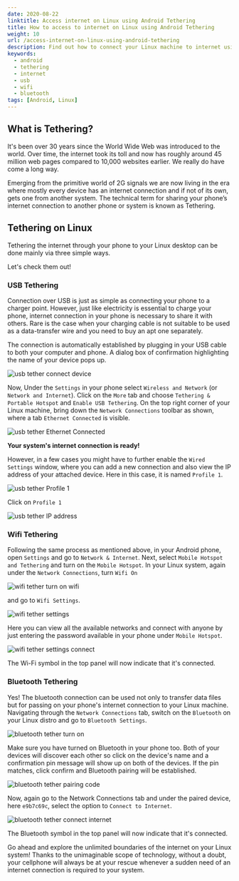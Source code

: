 ```yaml
---
date: 2020-08-22
linktitle: Access internet on Linux using Android Tethering
title: How to access to internet on Linux using Android Tethering
weight: 10
url: /access-internet-on-linux-using-android-tethering
description: Find out how to connect your Linux machine to internet using Android's mobile data via USB, WiFi or Bluetooth.
keywords:
  - android
  - tethering
  - internet
  - usb
  - wifi
  - bluetooth
tags: [Android, Linux]
---
```

<meta property="og:image" content="https://tutswiki.com/images/usb_tether_2.png"/>
<meta name="twitter:card" content="summary" />
<meta name="twitter:title" content="How to access to internet on Linux using Android Tethering" />
<meta name=”twitter:description” content="Find out how to connect your Linux machine to internet using Android's data via USB, WiFi or Bluetooth." />

## What is Tethering?
It's been over 30 years since the World Wide Web was introduced to the world. Over time, the internet took its toll and now has roughly around 45 million web pages compared to 10,000 websites earlier. We really do have come a long way.

Emerging from the primitive world of 2G signals we are now living in the era where mostly every device has an internet connection and if not of its own, gets one from another system. The technical term for sharing your phone’s internet connection to another phone or system is known as Tethering.

## Tethering on Linux
Tethering the internet through your phone to your Linux desktop can be done mainly via three simple ways.

Let's check them out!

<script async src="https://pagead2.googlesyndication.com/pagead/js/adsbygoogle.js"></script>
<ins class="adsbygoogle"
     style="display:block; text-align:center;"
     data-ad-layout="in-article"
     data-ad-format="fluid"
     data-ad-client="ca-pub-9878675755379402"
     data-ad-slot="5842766387"></ins>
<script>
     (adsbygoogle = window.adsbygoogle || []).push({});
</script>

### USB Tethering
Connection over USB is just as simple as connecting your phone to a charger point. However, just like electricity is essential to charge your phone, internet connection in your phone is necessary to share it with others. Rare is the case when your charging cable is not suitable to be used as a data-transfer wire and you need to buy an apt one separately.

The connection is automatically established by plugging in your USB cable to both your computer and phone. A dialog box of confirmation highlighting the name of your device pops up.

![usb tether connect device](/images/usb_tether.png "Notification on connecting Android to USB")

Now, Under the `Settings` in your phone select `Wireless and Network` (or `Network and Internet`).
Click on the `More` tab and choose `Tethering & Portable Hotspot` and `Enable USB Tethering`. On the top right corner of your Linux machine, bring down the `Network Connections` toolbar as shown, where a tab `Ethernet Connected` is visible.

![usb tether Ethernet Connected](/images/usb_tether_2.png "Ethernet Connected")

**Your system's internet connection is ready!**

However, in a few cases you might have to further enable the `Wired Settings` window, where you can add a new connection and also view the IP address of your attached device. Here in this case, it is named `Profile 1`.

![usb tether Profile 1](/images/usb_tether_3.png "Profile 1")

Click on `Profile 1`

![usb tether IP address](/images/usb_tether_4.png "IP address")

### Wifi Tethering
Following the same process as mentioned above, in your Android phone, open `Settings` and go to `Network & Internet`. Next, select `Mobile Hotspot and Tethering` and turn on the `Mobile Hotspot`. In your Linux system, again under the `Network Connections`, turn `Wifi On`

![wifi tether turn on wifi](/images/wifi_tether.png "Turn On Wifi")

and go to `Wifi Settings`.

![wifi tether settings](/images/wifi_tether_2.png "Wifi Settings")

Here you can view all the available networks and connect with anyone by just entering the password available in your phone under `Mobile Hotspot`.

![wifi tether settings connect](/images/wifi_tether_3.png "Connect to Wi-Fi")

The Wi-Fi symbol in the top panel will now indicate that it's connected.

### Bluetooth Tethering
Yes! The bluetooth connection can be used not only to transfer data files but for passing on your phone's internet connection to your Linux machine. Navigating through the `Network Connections` tab, switch on the `Bluetooth` on your Linux distro and go to `Bluetooth Settings`.

![bluetooth tether turn on](/images/bluetooth_tether.png "Turn On Bluetooth")

Make sure you have turned on Bluetooth in your phone too. Both of your devices will discover each other so click on the device's name and a confirmation pin message will show up on both of the devices. If the pin matches, click confirm and Bluetooth pairing will be established.

![bluetooth tether pairing code](/images/bluetooth_tether_2.png "Pairing Code")

Now, again go to the Network Connections tab and under the paired device, here `e9b7c69c`, select the option to `Connect to Internet`.

![bluetooth tether connect internet](/images/bluetooth_tether_3.png "Connect to Internet")

The Bluetooth symbol in the top panel will now indicate that it's connected.

Go ahead and explore the unlimited boundaries of the internet on your Linux system! Thanks to the unimaginable scope of technology, without a doubt, your cellphone will always be at your rescue whenever a sudden need of an internet connection is required to your system.
